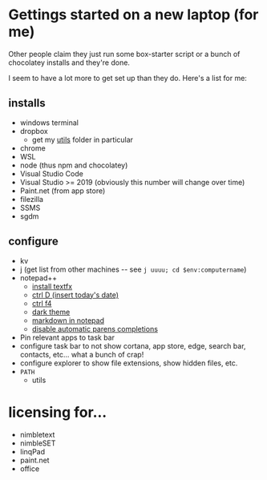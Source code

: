 # Gettings started on a new laptop (for me)

Other people claim they just run some box-starter script or a bunch of chocolatey installs and they're done.

I seem to have a lot more to get set up than they do. Here's a list for me:



## installs

- windows terminal
- dropbox 
	- get my [utils](../tools/utils_repo.md) folder in particular
- chrome
- WSL
- node (thus npm and chocolatey)
- Visual Studio Code
- Visual Studio >= 2019  (obviously this number will change over time)
- Paint.net (from app store)
- filezilla
- SSMS
- sgdm


## configure

- kv
- j (get list from other machines -- see `j uuuu; cd $env:computername`)
- notepad++
	- [install textfx](../notepad++/install_textfx_plugin.md)
	- [ctrl D (insert today's date)](../notepad++/todays_date.md)
	- [ctrl f4](../notepad++/shortcut_close_document.md)
	- [dark theme](../notepad++/dark_theme_notepad++.md)
	- [markdown in notepad](../notepad++/markdown_in_notepad.md)
	- [disable automatic parens completions](../notepad++/disable_automatic_parens_completion.md)
- Pin relevant apps to task bar
- configure task bar to not show cortana, app store, edge, search bar, contacts, etc... what a bunch of crap!
- configure explorer to show file extensions, show hidden files, etc.
- `PATH`
	- utils


# licensing for...

- nimbletext
- nimbleSET
- linqPad
- paint.net
- office
	
